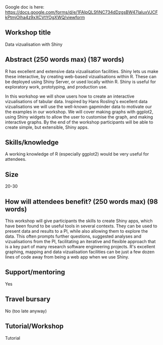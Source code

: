 Google doc is here: https://docs.google.com/forms/d/e/1FAIpQLSfiNC734dDzgsBW47IaIuxVJCFkPtmjOlha4z9xXCVtYOgXWQ/viewform


## Workshop title

Data vizualisation with Shiny

## Abstract (250 words max) (187 words)

R has excellent and extensive data vizualisation facilities.  Shiny lets us make these interactive, by  creating web-based vizualisations within R.  These can be deployed using Shiny Server, or used locally within R.  Shiny is useful for exploratory work, prototyping, and production use.

In this workshop we will show users how to create an interactive vizualisations of tabular data. Inspired by Hans Rosling's excellent data vizualisations we will use the well-known gapminder data to motivate our the examples in our workshop.   We will cover making graphs with ggplot2, using Shiny widgets to allow the user to customise the graph, and making interactive graphs.  By the end of the workshop participants will be able to create simple, but extensible, Shiny apps.

## Skills/knowledge

A working knowledge of R (especially ggplot2) would be very useful for attendees.

## Size

20-30 

## How will attendees benefit? (250 words max) (98 words)
  
This workshop will give participants the skills to create Shiny apps, which have been found to be useful tools in several contexts.  They can be used to present data and results to a PI, while also allowing them to explore the data. This often prompts further questions, suggested analyses and vizualisations from the PI, facilitating an iterative and flexible approach that is a key part of many research software engineering projects.  R's excellent graphing, mapping and data vizualisation facilities can be just a few dozen lines of code away from being a web app when we use Shiny.


## Support/mentoring

Yes
 
## Travel bursary

No  (too late anyway)

## Tutorial/Workshop

Tutorial

